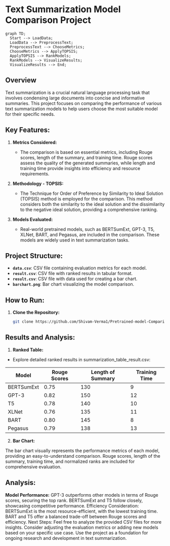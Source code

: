 # Text Summarization Model Comparison Project

```mermaid
graph TD;
  Start --> LoadData;
  LoadData --> PreprocessText;
  PreprocessText --> ChooseMetrics;
  ChooseMetrics --> ApplyTOPSIS;
  ApplyTOPSIS --> RankModels;
  RankModels --> VisualizeResults;
  VisualizeResults --> End;
```

## Overview

Text summarization is a crucial natural language processing task that involves condensing large documents into concise and informative summaries. This project focuses on comparing the performance of various text summarization models to help users choose the most suitable model for their specific needs.

## Key Features:

1. **Metrics Considered:**
   - The comparison is based on essential metrics, including Rouge scores, length of the summary, and training time. Rouge scores assess the quality of the generated summaries, while length and training time provide insights into efficiency and resource requirements.

2. **Methodology - TOPSIS:**
   - The Technique for Order of Preference by Similarity to Ideal Solution (TOPSIS) method is employed for the comparison. This method considers both the similarity to the ideal solution and the dissimilarity to the negative ideal solution, providing a comprehensive ranking.

3. **Models Evaluated:**
   - Real-world pretrained models, such as BERTSumExt, GPT-3, T5, XLNet, BART, and Pegasus, are included in the comparison. These models are widely used in text summarization tasks.

## Project Structure:

- **`data.csv`**: CSV file containing evaluation metrics for each model.
- **`result.csv`**: CSV file with ranked results in tabular format.
- **`result.csv`**: CSV file with data used for creating a bar chart.
- **`barchart.png`**: Bar chart visualizing the model comparison.

## How to Run:

1. **Clone the Repository:**
   ```bash
   git clone https://github.com/Shivam-Verma1/Pretrained-model-Comparison-using-Topsis.git

## Results and Analysis:
1. **Ranked Table:**
- Explore detailed ranked results in summarization_table_result.csv:

| **Model**   | **Rouge Scores** | **Length of Summary** | **Training Time** |
|-------------|-------------------|-----------------------|-------------------|
| BERTSumExt  | 0.75              | 130                   | 9                 |
| GPT-3       | 0.82              | 150                   | 12                |
| T5          | 0.78              | 140                   | 10                |
| XLNet       | 0.76              | 135                   | 11                |
| BART        | 0.80              | 145                   | 8                 |
| Pegasus     | 0.79              | 138                   | 13                |


2. **Bar Chart:**

The bar chart visually represents the performance metrics of each model, providing an easy-to-understand comparison. Rouge scores, length of the summary, training time, and normalized ranks are included for comprehensive evaluation.

## Analysis:
**Model Performance:**
GPT-3 outperforms other models in terms of Rouge scores, securing the top rank.
BERTSumExt and T5 follow closely, showcasing competitive performance.
Efficiency Consideration:
BERTSumExt is the most resource-efficient, with the lowest training time.
BART and T5 offer a balanced trade-off between Rouge scores and efficiency.
Next Steps:
Feel free to analyze the provided CSV files for more insights.
Consider adjusting the evaluation metrics or adding new models based on your specific use case.
Use the project as a foundation for ongoing research and development in text summarization.

